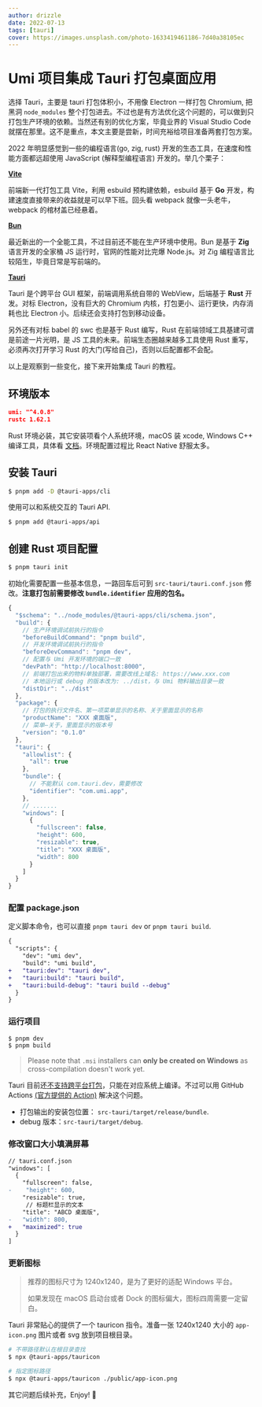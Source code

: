```yaml
---
author: drizzle
date: 2022-07-13
tags: [tauri]
cover: https://images.unsplash.com/photo-1633419461186-7d40a38105ec
---
```


# Umi 项目集成 Tauri 打包桌面应用

选择 Tauri，主要是 tauri 打包体积小，不用像 Electron 一样打包 Chromium, 把黑洞 `node_modules` 整个打包进去。不过也是有方法优化这个问题的，可以做到只打包生产环境的依赖。当然还有别的优化方案，毕竟业界的 Visual Studio Code 就摆在那里。这不是重点，本文主要是尝新，时间充裕给项目准备两套打包方案。

2022 年明显感觉到一些的编程语言(go, zig, rust) 开发的生态工具，在速度和性能方面都远超使用 JavaScript (解释型编程语言) 开发的。举几个栗子：

**[Vite](https://vitejs.dev/)**

前端新一代打包工具 Vite，利用 esbuild 预构建依赖，esbuild 基于 **Go** 开发，构建速度直接带来的收益就是可以早下班。回头看 webpack 就像一头老牛，webpack 的棺材盖已经悬着。

**[Bun](https://bun.sh/)**

最近新出的一个全能工具，不过目前还不能在生产环境中使用。Bun 是基于 **Zig** 语言开发的全家桶 JS 运行时，官网的性能对比完爆 Node.js。对 Zig 编程语言比较陌生，毕竟日常是写前端的。

**[Tauri](https://tauri.app/)**

Tauri 是个跨平台 GUI 框架，前端调用系统自带的 WebView，后端基于 **Rust** 开发。对标 Electron，没有巨大的 Chromium 内核，打包更小、运行更快，内存消耗也比 Electron 小。后续还会支持打包到移动设备。

另外还有对标 babel 的 swc 也是基于 Rust 编写，Rust 在前端领域工具基建可谓是前途一片光明，是 JS 工具的未来。前端生态圈越来越多工具使用 Rust 重写，必须再次打开学习 Rust 的大门(写给自己)，否则以后配置都不会配。

以上是观察到一些变化，接下来开始集成 Tauri 的教程。

## 环境版本

```json
umi: "^4.0.8"
rustc 1.62.1
```

Rust 环境必装，其它安装项看个人系统环境，macOS 装 xcode, Windows C++ 编译工具，具体看 [文档](https://tauri.app/v1/guides/getting-started/prerequisites/)。环境配置过程比 React Native 舒服太多。

## 安装 Tauri

```bash
$ pnpm add -D @tauri-apps/cli
```

使用可以和系统交互的 Tauri API.

```bash
$ pnpm add @tauri-apps/api
```

## 创建 Rust 项目配置

```bash 
$ pnpm tauri init
```

初始化需要配置一些基本信息，一路回车后可到 `src-tauri/tauri.conf.json` 修改。**注意打包前需要修改 `bundle.identifier` 应用的包名。**

```js 
{
  "$schema": "../node_modules/@tauri-apps/cli/schema.json",
  "build": {
    // 生产环境调试前执行的指令
    "beforeBuildCommand": "pnpm build",
    // 开发环境调试前执行的指令
    "beforeDevCommand": "pnpm dev",
    // 配置与 Umi 开发环境的端口一致
    "devPath": "http://localhost:8000",
    // 前端打包出来的物料单独部署，需要改线上域名: https://www.xxx.com
    // 本地运行或 debug 的版本改为: ../dist，与 Umi 物料输出目录一致
    "distDir": "../dist"
  },
  "package": {
    // 打包的执行文件名、第一项菜单显示的名称、关于里面显示的名称
    "productName": "XXX 桌面版",
    // 菜单—关于，里面显示的版本号
    "version": "0.1.0"
  },
  "tauri": {
    "allowlist": {
      "all": true
    },
    "bundle": {
      // 不能默认 com.tauri.dev，需要修改
      "identifier": "com.umi.app",
    },
    // .......
    "windows": [
      {
        "fullscreen": false,
        "height": 600,
        "resizable": true,
        "title": "XXX 桌面版",
        "width": 800
      }
    ]
  }
}
```

### 配置 package.json

定义脚本命令，也可以直接 `pnpm tauri dev` or `pnpm tauri build`.

```diff
{
  "scripts": {
  	"dev": "umi dev",
    "build": "umi build",
+   "tauri:dev": "tauri dev",
+   "tauri:build": "tauri build",
+   "tauri:build-debug": "tauri build --debug"
  }
}
```

### 运行项目

```bash
$ pnpm dev
$ pnpm build
```

> Please note that `.msi` installers can **only be created on Windows** as cross-compilation doesn't work yet.

Tauri 目前还[不支持跨平台打包](https://tauri.app/zh/v1/guides/building/windows)，只能在对应系统上编译。不过可以用 GitHub Actions [(官方提供的 Action)](https://github.com/tauri-apps/tauri-action) 解决这个问题。

- 打包输出的安装包位置： `src-tauri/target/release/bundle`.
- debug 版本：`src-tauri/target/debug`.

### 修改窗口大小填满屏幕

```diff
// tauri.conf.json
"windows": [
  {
    "fullscreen": false,
-    "height": 600,
    "resizable": true,
     // 标题栏显示的文本
    "title": "ABCD 桌面版",
-   "width": 800,
+   "maximized": true
  }
]
```

### 更新图标

> 推荐的图标尺寸为 1240x1240，是为了更好的适配 Windows 平台。
>
> 如果发现在 macOS 启动台或者 Dock 的图标偏大，图标四周需要一定留白。

Tauri 非常贴心的提供了一个 tauricon 指令。准备一张 1240x1240 大小的 `app-icon.png` 图片或者 svg 放到项目根目录。

```bash
# 不带路径默认在根目录查找
$ npx @tauri-apps/tauricon

# 指定图标路径
$ npx @tauri-apps/tauricon ./public/app-icon.png
```

其它问题后续补充，Enjoy! 🎉
